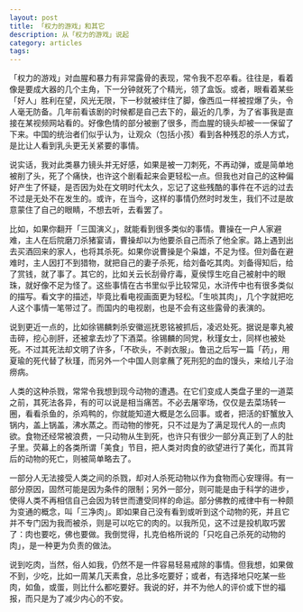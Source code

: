 ```yaml
---
layout: post
title: 「权力的游戏」和其它
description: 从「权力的游戏」说起
category: articles
tags: 
---
```

「权力的游戏」对血腥和暴力有非常露骨的表现，常令我不忍卒看。往往是，看着像是要成大器的几个主角，下一分钟就死了个精光，领了盒饭。或者，眼看着某些「好人」胜利在望，风光无限，下一秒就被绊住了脚，像西瓜一样被捏爆了头，令人毫无防备。几年前看该剧的时候都是自己去下的，最近的几季，为了省事我是直接在某视频网站看的。好像色情的部分被删了很多，而血腥的镜头却被一一保留了下来。中国的统治者们似乎认为，让观众（包括小孩）看到各种残忍的杀人方式，是比让人看到乳头更无关紧要的事情。

说实话，我对此类暴力镜头并无好感，如果是被一刀刺死，不再动弹，或是简单地被削了头，死了个痛快，也许这个剧看起来会更轻松一点。但我也对自己的这种偏好产生了怀疑，是否因为处在文明时代太久，忘记了这些残酷的事件在不远的过去不过是无处不在发生的。或许，在当今，这样的事情仍然时时发生，我们不过是故意蒙住了自己的眼睛，不想去听，去看罢了。

比如，如果你翻开「三国演义」，就能看到很多类似的事情。曹操在一户人家避难，主人在后院磨刀杀猪宴请，曹操却以为他要杀自己而杀了他全家。路上遇到出去买酒回来的家人，也将其杀死。如果你说曹操是个枭雄，不足为怪。但刘备在避难时，主人因打不到猎物，就把自己的妻子杀死，给刘备吃其肉。刘备得知后，给了赏钱，就了事了。其它的，比如关云长刮骨疗毒，夏侯惇生吃自己被射中的眼珠，就好像不足为怪了。这些事情在古书里似乎比较常见，水浒传中也有很多类似的描写。看文字的描述，毕竟比看电视画面更为轻松。「生啖其肉」，几个字就把吃人这个事情一笔带过了。而国内的电视剧，也是不会有这些露骨的表演的。

说到更近一点的，比如徐锡麟刺杀安徽巡抚恩铭被抓后，凌迟处死。据说是睾丸被击碎，挖心剖肝，还被拿去炒了下酒菜。徐锡麟的同党，秋瑾女士，同样也被处死。不过其死法却文明了许多，「不砍头，不剥衣服」。鲁迅之后写一篇「药」，用夏瑜的死代替了秋瑾，而另外一个中国人则拿蘸了死刑犯的血的馒头，来给儿子治痨病。

人类的这种杀戮，常常令我想到现今动物的遭遇。在它们变成人类盘子里的一道菜之前，其死法各异，有的可以说是相当痛苦。不必去屠宰场，仅仅是去菜场转一圈，看看杀鱼的，杀鸡鸭的，你就能知道大概是怎么回事。或者，把活的虾蟹放入锅内，盖上锅盖，沸水蒸之。而动物的惨死，只不过是为了满足现代人的一点肉欲。食物还经常被浪费，一只动物从生到死，也许只有很少一部分真正到了人的肚子里。荧幕上的各类所谓「美食」节目，把人类对肉食的欲望进行了美化，而其背后的动物的死亡，则被简单略去了。

一部分人无法接受人类之间的杀戮，却对人杀死动物以作为食物而心安理得。有一部分原因，固然可能是因为条件的限制；另外一部分，则可能是由于科学的进步，使得人类不再相信自己会因为转世而遭受同样的命运。部分佛教的戒律中有一种颇为变通的概念，叫「三净肉」。即如果自己没有看到或听到这个动物的死，并且它并不专门因为我而被杀，则是可以吃它的肉的。以我所见，这不过是投机取巧罢了：肉也要吃，佛也要做。我倒觉得，扎克伯格所说的「只吃自己杀死的动物的肉」，是一种更为负责的做法。

说到吃肉，当然，俗人如我，仍然不是一件容易轻易戒除的事情。但我想，如果做不到，少吃，比如一周某几天素食，总比多吃要好；或者，有选择地只吃某一些肉，如鱼，或蛋，则比什么都吃要好。我说的好，并不为他人的评价或下世的福报，而只是为了减少内心的不安。
